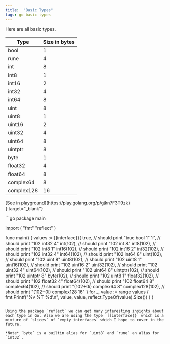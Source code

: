 ```yaml
---
title:  "Basic Types"
tags: go basic types
---
```


Here are all basic types.

| Type | Size in bytes |
| --- | --- |
| bool | 1 |
| rune | 4 |
| int | 8 |
| int8 | 1 |
| int16 | 2 |
| int32 | 4 |
| int64 | 8 |
| uint | 8 |
| uint8 | 1 |
| uint16 | 2 |
| uint32 | 4 |
| uint64 | 8 |
| uintptr | 8 |
| byte | 1 |
| float32 | 4 |
| float64 | 8 |
| complex64 | 8 |
| complex128 | 16 |

<p class="code-link" markdown='1'>
	[See in playground](https://play.golang.org/p/gjkn7F3T9zk){:target="_blank"}
</p>
```go
package main

import (
	"fmt"
	"reflect"
)

func main() {
	values := []interface{}{
		true,            // should print "true bool 1"
		'f',             // should print "102 int32 4"
		int(102),        // should print "102 int 8"
		int8(102),       // should print "102 int8 1"
		int16(102),      // should print "102 int16 2"
		int32(102),      // should print "102 int32 4"
		int64(102),      // should print "102 int64 8"
		uint(102),       // should print "102 uint 8"
		uint8(102),      // should print "102 uint8 1"
		uint16(102),     // should print "102 uint16 2"
		uint32(102),     // should print "102 uint32 4"
		uint64(102),     // should print "102 uint64 8"
		uintptr(102),    // should print "102 uintptr 8"
		byte(102),       // should print "102 uint8 1"
		float32(102),    // should print "102 float32 4"
		float64(102),    // should print "102 float64 8"
		complex64(102),  // should print "(102+0i) complex64 8"
		complex128(102), // should print "(102+0i) complex128 16"
	}
	for _, value := range values {
		fmt.Printf("%v %T %d\n", value, value, reflect.TypeOf(value).Size())
	}
}
```

Using the package `reflect` we can get many interesting insights about each type in Go. Also we are using the type `[]interface{}` which is a mixture of `slices` of `empty interfaces` which I hope to cover in the future.

*Note* `byte` is a builtin alias for `uint8` and `rune` an alias for `int32`.
